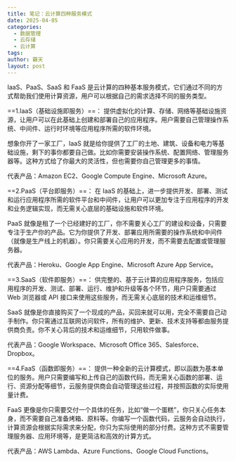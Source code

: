 ```yaml
---
title: 笔记：云计算四种服务模式
date: 2025-04-05
categories:
  - 数据管理
  - 云存储
  - 云计算
tags: 
author: 霸天
layout: post
---
```

IaaS、PaaS、SaaS 和 FaaS 是云计算的四种基本服务模式，它们通过不同的方式帮助我们使用计算资源，用户可以根据自己的需求选择不同的服务类型。

==1.IaaS（基础设施即服务）==：
提供虚拟化的计算、存储、网络等基础设施资源，让用户可以在此基础上创建和部署自己的应用程序。用户需要自己管理操作系统、中间件、运行时环境等应用程序所需的软件环境。

想象你开了一家工厂，IaaS 就是给你提供了工厂的土地、建筑、设备和电力等基础设施，剩下的事你都要自己做。比如你需要安装操作系统、配置网络、管理服务器等。这种方式给了你最大的灵活性，但也需要你自己管理更多的事情。

代表产品：Amazon EC2、Google Compute Engine、Microsoft Azure。


==2.PaaS（平台即服务）==：
在 IaaS 的基础上，进一步提供开发、部署、测试和运行应用程序所需的软件平台和中间件，让用户可以更加专注于应用程序的开发和业务逻辑实现，而无需关心底层的基础设施和软件环境。

PaaS 就像是租了一个已经建好的工厂，你不需要关心工厂的建设和设备，只需要专注于生产你的产品。它为你提供了开发、部署应用所需要的操作系统和中间件（就像是生产线上的机器）。你只需要关心应用的开发，而不需要去配置或管理服务器。

代表产品：Heroku、Google App Engine、Microsoft Azure App Service。


==3.SaaS（软件即服务）==：
供完整的、基于云计算的应用程序服务，包括应用程序的开发、测试、部署、运行、维护和升级等各个环节，用户只需要通过 Web 浏览器或 API 接口来使用这些服务，而无需关心底层的技术和运维细节。

SaaS 就像是你直接购买了一个现成的产品，买回来就可以用，完全不需要自己动手制作。你只需通过互联网访问软件，所有的维护、更新、技术支持等都由服务提供商负责。你不关心背后的技术和运维细节，只用软件做事。

代表产品：Google Workspace、Microsoft Office 365、Salesforce、Dropbox。


==4.FaaS（函数即服务）==：
提供一种全新的云计算模式，即以函数为基本单位的服务。用户只需要编写和上传自己的函数代码，而无需关心函数的部署、运行、资源分配等细节，云服务提供商会自动管理这些过程，并按照函数的实际使用量计费。

FaaS 更像是你只需要交付一个具体的任务，比如“做一个蛋糕”，你只关心任务本身，而不需要自己准备烤箱、原料等。你编写一个函数代码，云服务会自动执行，计算资源会根据实际需求来分配，你只为实际使用的部分付费。这种方式不需要管理服务器、应用环境等，是更简洁和高效的计算方式。

代表产品：AWS Lambda、Azure Functions、Google Cloud Functions。

